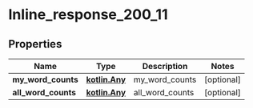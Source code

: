
# Inline_response_200_11

## Properties
Name | Type | Description | Notes
------------ | ------------- | ------------- | -------------
**my_word_counts** | [**kotlin.Any**](kotlin.Any.md) | my_word_counts |  [optional]
**all_word_counts** | [**kotlin.Any**](kotlin.Any.md) | all_word_counts |  [optional]



